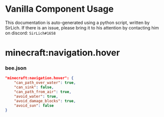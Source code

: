# Vanilla Component Usage
This documentation is auto-generated using a python script, written by SirLich. If there is an issue, please bring it to his attention by contacting him on discord: `SirLich#1658`

# minecraft:navigation.hover
### bee.json
```JSON
"minecraft:navigation.hover": {
    "can_path_over_water": true,
    "can_sink": false,
    "can_path_from_air": true,
    "avoid_water": true,
    "avoid_damage_blocks": true,
    "avoid_sun": false
}
```

